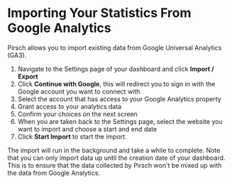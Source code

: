 # Importing Your Statistics From Google Analytics

Pirsch allows you to import existing data from Google Universal Analytics (GA3).

1. Navigate to the Settings page of your dashboard and click **Import / Export**
2. Click **Continue with Google**, this will redirect you to sign in with the Google account you want to connect with
3. Select the account that has access to your Google Analytics property
4. Grant access to your analytics data
5. Confirm your choices on the next screen
6. When you are taken back to the Settings page, select the website you want to import and choose a start and end date
7. Click **Start Import** to start the import.

The import will run in the background and take a while to complete. Note that you can only import data up until the creation date of your dashboard. This is to ensure that the data collected by Pirsch won't be mixed up with the data from Google Analytics.

